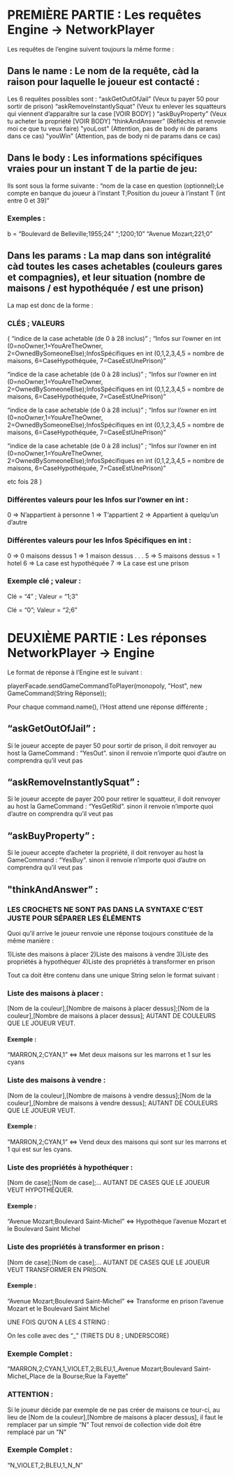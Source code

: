 # PREMIÈRE PARTIE : Les requêtes Engine -> NetworkPlayer

Les requêtes de l’engine suivent toujours la même forme : 

## Dans le name : Le nom de la requête, càd la raison pour laquelle le joueur est contacté : 
Les 6 requêtes possibles sont : 
“askGetOutOfJail” (Veux tu payer 50 pour sortir de prison)
“askRemoveInstantlySquat” (Veux tu enlever les squatteurs qui viennent d’apparaître sur la case [VOIR BODY] )
“askBuyProperty” (Veux tu acheter la propriété [VOIR BODY]
“thinkAndAnswer” (Réfléchis et renvoie moi ce que tu veux faire) 
"youLost" (Attention, pas de body ni de params dans ce cas)
"youWin" (Attention, pas de body ni de params dans ce cas)


## Dans le body : Les informations spécifiques vraies pour un instant T de la partie de jeu: 
Ils sont sous la forme suivante : 
“nom de la case en question (optionnel);Le compte en banque du joueur à l’instant T;Position du joueur à l’instant T (int entre 0 et 39)” 

### Exemples : 
b = “Boulevard de Belleville;1955;24” 
“;1200;10”
“Avenue Mozart;221;0”


## Dans les params : La map dans son intégralité càd toutes les cases achetables (couleurs gares et compagnies), et leur situation (nombre de maisons / est hypothéquée / est une prison)
La map est donc de la forme : 


### CLÉS ; VALEURS
{ “indice de la case achetable (de 0 à 28 inclus)” ; “Infos sur l’owner en int (0=noOwner,1=YouAreTheOwner, 2=OwnedBySomeoneElse);InfosSpécifiques en int (0,1,2,3,4,5 = nombre de maisons, 6=CaseHypothéquée, 7=CaseEstUnePrison)”

“indice de la case achetable (de 0 à 28 inclus)” ; “Infos sur l’owner en int (0=noOwner,1=YouAreTheOwner, 2=OwnedBySomeoneElse);InfosSpécifiques en int (0,1,2,3,4,5 = nombre de maisons, 6=CaseHypothéquée, 7=CaseEstUnePrison)”

“indice de la case achetable (de 0 à 28 inclus)” ; “Infos sur l’owner en int (0=noOwner,1=YouAreTheOwner, 2=OwnedBySomeoneElse);InfosSpécifiques en int (0,1,2,3,4,5 = nombre de maisons, 6=CaseHypothéquée, 7=CaseEstUnePrison)”

“indice de la case achetable (de 0 à 28 inclus)” ; “Infos sur l’owner en int (0=noOwner,1=YouAreTheOwner, 2=OwnedBySomeoneElse);InfosSpécifiques en int (0,1,2,3,4,5 = nombre de maisons, 6=CaseHypothéquée, 7=CaseEstUnePrison)”

etc fois 28
}


### Différentes valeurs pour les Infos sur l’owner en int : 
0 => N’appartient à personne
1 => T’appartient
2 => Appartient à quelqu’un d’autre

### Différentes valeurs pour les Infos Spécifiques en int : 
0 => 0 maisons dessus
1 => 1 maison dessus
.
.
.
5 => 5 maisons dessus = 1 hotel
6 => La case est hypothéquée 
7 => La case est une prison 

### Exemple clé ; valeur : 

Clé = “4” ; 
Valeur = 
“1;3”

Clé = “0”;
Valeur = 
“2;6”


# DEUXIÈME PARTIE : Les réponses NetworkPlayer -> Engine

Le format de réponse à l’Engine est le suivant : 

playerFacade.sendGameCommandToPlayer(monopoly, "Host", new GameCommand(String Réponse));

Pour chaque command.name(), l’Host attend une réponse différente ;

## “askGetOutOfJail” : 

Si le joueur accepte de payer 50 pour sortir de prison, il doit renvoyer au host la GameCommand : “YesOut”. sinon il renvoie n’importe quoi d’autre on comprendra qu’il veut pas 


## “askRemoveInstantlySquat” : 

Si le joueur accepte de payer 200 pour retirer le squatteur, il doit renvoyer au host la GameCommand : “YesGetRid”. sinon il renvoie n’importe quoi d’autre on comprendra qu’il veut pas 

## “askBuyProperty” : 

Si le joueur accepte d’acheter la propriété, il doit renvoyer au host la GameCommand : “YesBuy”. sinon il renvoie n’importe quoi d’autre on comprendra qu’il veut pas 


## "thinkAndAnswer” : 

### LES CROCHETS NE SONT PAS DANS LA SYNTAXE C’EST JUSTE POUR SÉPARER LES ÉLÉMENTS

Quoi qu’il arrive le joueur renvoie une réponse toujours constituée de la même manière : 

1)Liste des maisons à placer
2)Liste des maisons à vendre
3)Liste des propriétés à hypothéquer
4)Liste des propriétés à transformer en prison 


Tout ca doit être contenu dans une unique String selon le format suivant : 

### Liste des maisons à placer : 

[Nom de la couleur],[Nombre de maisons à placer dessus];[Nom de la couleur],[Nombre de maisons à placer dessus]; AUTANT DE COULEURS QUE LE JOUEUR VEUT.

#### Exemple : 

“MARRON,2;CYAN,1” ⇔ Met deux maisons sur les marrons et 1 sur les cyans




### Liste des maisons à vendre : 

[Nom de la couleur],[Nombre de maisons à vendre dessus];[Nom de la couleur],[Nombre de maisons à vendre dessus]; AUTANT DE COULEURS QUE LE JOUEUR VEUT.
 
#### Exemple : 

“MARRON,2;CYAN,1” ⇔ Vend deux des maisons qui sont sur les marrons et 1 qui est sur les cyans.



### Liste des propriétés à hypothéquer : 

[Nom de case];[Nom de case];... AUTANT DE CASES QUE LE JOUEUR VEUT HYPOTHÉQUER.

#### Exemple : 

“Avenue Mozart;Boulevard Saint-Michel” ⇔ Hypothèque l’avenue Mozart et le Boulevard Saint Michel


### Liste des propriétés à transformer en prison :

[Nom de case];[Nom de case];... AUTANT DE CASES QUE LE JOUEUR VEUT TRANSFORMER EN PRISON.

#### Exemple : 

“Avenue Mozart;Boulevard Saint-Michel” ⇔ Transforme en prison l’avenue Mozart et le Boulevard Saint Michel


UNE FOIS QU’ON A LES 4 STRING : 

On les colle avec des “_” (TIRETS DU 8 ; UNDERSCORE)

### Exemple Complet : 

“MARRON,2;CYAN,1_VIOLET,2;BLEU,1_Avenue Mozart;Boulevard Saint-Michel_Place de la Bourse;Rue la Fayette”

### ATTENTION : 

Si le joueur décide par exemple de ne pas créer de maisons ce tour-ci, au lieu de [Nom de la couleur],[Nombre de maisons à placer dessus], il faut le remplacer par un simple “N” 
Tout renvoi de collection vide doit être remplacé par un "N"

### Exemple Complet : 

“N_VIOLET,2;BLEU,1_N_N”
